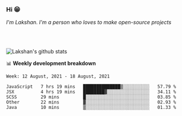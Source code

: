 ### Hi 😁

*I'm Lakshan. I'm a person who loves to make open-source projects*


<br/><br/>

![Lakshan's github stats](https://github-readme-stats.vercel.app/api?username=sandaruwan98&show_icons=true&theme=prussian )<br/>



📊 **Weekly development breakdown**
<!--START_SECTION:waka-->
```text
Week: 12 August, 2021 - 18 August, 2021

JavaScript   7 hrs 19 mins   ██████████████▒░░░░░░░░░░   57.79 % 
JSX          4 hrs 19 mins   ████████▓░░░░░░░░░░░░░░░░   34.11 % 
SCSS         29 mins         █░░░░░░░░░░░░░░░░░░░░░░░░   03.85 % 
Other        22 mins         ▓░░░░░░░░░░░░░░░░░░░░░░░░   02.93 % 
Java         10 mins         ▒░░░░░░░░░░░░░░░░░░░░░░░░   01.33 % 
```
<!--END_SECTION:waka-->

